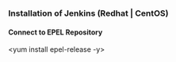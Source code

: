 ### Installation of Jenkins (Redhat | CentOS)

#### Connect to EPEL Repository

<yum install epel-release -y>

